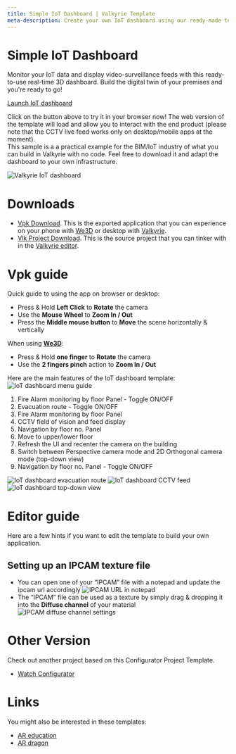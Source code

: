 ```yaml
---
title: Simple IoT Dashboard | Valkyrie Template
meta-description: Create your own IoT dashboard using our ready-made template
---
```


# Simple IoT Dashboard

Monitor your IoT data and display video-surveillance feeds with this ready-to-use real-time 3D dashboard. Build the digital twin of your premises and you're ready to go!<br>

<a class="btn btn-primary umami--click--bt_launch_iot_dashboard" href="/vlk/samples/iot_dashboard/IoT_Dashboard_2.vpk">Launch IoT dashboard</a>

Click on the button above to try it in your browser now! The web version of the template will load and allow you to interact with the end product (please note that the CCTV live feed works only on desktop/mobile apps at the moment).<br>
This sample is a a practical example for the BIM/IoT industry of what you can build in Valkyrie with no code. Feel free to download it and adapt the dashboard to your own infrastructure.<br>

![Valkyrie IoT dashboard](https://cdn2.talansoft.com/ftp/img/iot_dashboard/iot-dashboard.jpg)

# Downloads

- [Vpk Download](https://cdn2.talansoft.com/ftp/samples/IoT_Dashboard_2.vpk). This is the exported application that you can experience on your phone with [We3D](/vlk/downloads#we3d) or desktop with [Valkyrie](/vlk/downloads#vlk).
- [Vlk Project Download](https://cdn2.talansoft.com/ftp/samples/Hotel_01_VLK.zip). This is the source project that you can tinker with in the [Valkyrie editor](/vlk/downloads#vlk).

# Vpk guide

Quick guide to using the app on browser or desktop:  
- Press & Hold **Left Click** to **Rotate** the camera
- Use the **Mouse Wheel** to **Zoom In / Out**
- Press the **Middle mouse button** to **Move** the scene horizontally & vertically

When using **[We3D](/vlk/downloads#we3d)**:  
- Press & Hold **one finger** to **Rotate** the camera
- Use the **2 fingers pinch** action to **Zoom In / Out**

Here are the main features of the IoT dashboard template:
![IoT dashboard menu guide](https://cdn2.talansoft.com/ftp/img/iot_dashboard/iot-dashboard-menu-guide.jpg) 
1) Fire Alarm monitoring by floor Panel - Toggle ON/OFF<br>
2) Evacuation route - Toggle ON/OFF<br>
3) Fire Alarm monitoring by floor Panel<br>
4) CCTV field of vision and feed display<br>
5) Navigation by floor no. Panel<br>
6) Move to upper/lower floor<br>
7) Refresh the UI and recenter the camera on the building<br>
8) Switch between Perspective camera mode and 2D Orthogonal camera mode (top-down view)<br>
9) Navigation by floor no. Panel - Toggle ON/OFF<br>

![IoT dashboard evacuation route](https://cdn2.talansoft.com/ftp/img/iot_dashboard/fire-exit.jpg)
![IoT dashboard CCTV feed](https://cdn2.talansoft.com/ftp/img/iot_dashboard/cctv-feed.jpg)
![IoT dashboard top-down view](https://cdn2.talansoft.com/ftp/img/iot_dashboard/top-down-view-cctv.jpg)

# Editor guide
Here are a few hints if you want to edit the template to build your own application.
## Setting up an IPCAM texture file
- You can open one of your “IPCAM” file with a notepad and update the ipcam url accordingly
![IPCAM URL in notepad](https://cdn2.talansoft.com/ftp/img/iot_dashboard/IPCAM-change-notepad.png)
- The “IPCAM” file can be used as a texture by simply drag & dropping it into the **Diffuse channel** of your material
![IPCAM diffuse channel settings](https://cdn2.talansoft.com/ftp/img/iot_dashboard/IPCAM-diffuse-channel.png)

# Other Version
Check out another project based on this Configurator Project Template.
- [Watch Configurator](./watch_configurator)

# Links

You might also be interested in these templates:
- [AR education](./ar-education)
- [AR dragon](./ar-dragon)
